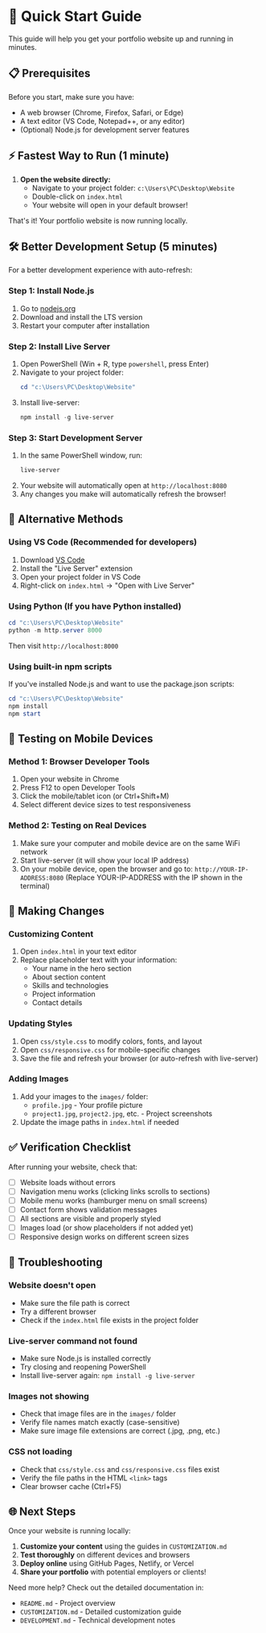 # 🚀 Quick Start Guide

This guide will help you get your portfolio website up and running in minutes.

## 📋 Prerequisites

Before you start, make sure you have:
- A web browser (Chrome, Firefox, Safari, or Edge)
- A text editor (VS Code, Notepad++, or any editor)
- (Optional) Node.js for development server features

## ⚡ Fastest Way to Run (1 minute)

1. **Open the website directly:**
   - Navigate to your project folder: `c:\Users\PC\Desktop\Website`
   - Double-click on `index.html`
   - Your website will open in your default browser!

That's it! Your portfolio website is now running locally.

## 🛠️ Better Development Setup (5 minutes)

For a better development experience with auto-refresh:

### Step 1: Install Node.js
1. Go to [nodejs.org](https://nodejs.org/)
2. Download and install the LTS version
3. Restart your computer after installation

### Step 2: Install Live Server
1. Open PowerShell (Win + R, type `powershell`, press Enter)
2. Navigate to your project folder:
   ```powershell
   cd "c:\Users\PC\Desktop\Website"
   ```
3. Install live-server:
   ```powershell
   npm install -g live-server
   ```

### Step 3: Start Development Server
1. In the same PowerShell window, run:
   ```powershell
   live-server
   ```
2. Your website will automatically open at `http://localhost:8080`
3. Any changes you make will automatically refresh the browser!

## 🎯 Alternative Methods

### Using VS Code (Recommended for developers)
1. Download [VS Code](https://code.visualstudio.com/)
2. Install the "Live Server" extension
3. Open your project folder in VS Code
4. Right-click on `index.html` → "Open with Live Server"

### Using Python (If you have Python installed)
```powershell
cd "c:\Users\PC\Desktop\Website"
python -m http.server 8000
```
Then visit `http://localhost:8000`

### Using built-in npm scripts
If you've installed Node.js and want to use the package.json scripts:
```powershell
cd "c:\Users\PC\Desktop\Website"
npm install
npm start
```

## 📱 Testing on Mobile Devices

### Method 1: Browser Developer Tools
1. Open your website in Chrome
2. Press F12 to open Developer Tools
3. Click the mobile/tablet icon (or Ctrl+Shift+M)
4. Select different device sizes to test responsiveness

### Method 2: Testing on Real Devices
1. Make sure your computer and mobile device are on the same WiFi network
2. Start live-server (it will show your local IP address)
3. On your mobile device, open the browser and go to:
   `http://YOUR-IP-ADDRESS:8080`
   (Replace YOUR-IP-ADDRESS with the IP shown in the terminal)

## 🔧 Making Changes

### Customizing Content
1. Open `index.html` in your text editor
2. Replace placeholder text with your information:
   - Your name in the hero section
   - About section content
   - Skills and technologies
   - Project information
   - Contact details

### Updating Styles
1. Open `css/style.css` to modify colors, fonts, and layout
2. Open `css/responsive.css` for mobile-specific changes
3. Save the file and refresh your browser (or auto-refresh with live-server)

### Adding Images
1. Add your images to the `images/` folder:
   - `profile.jpg` - Your profile picture
   - `project1.jpg`, `project2.jpg`, etc. - Project screenshots
2. Update the image paths in `index.html` if needed

## ✅ Verification Checklist

After running your website, check that:
- [ ] Website loads without errors
- [ ] Navigation menu works (clicking links scrolls to sections)
- [ ] Mobile menu works (hamburger menu on small screens)
- [ ] Contact form shows validation messages
- [ ] All sections are visible and properly styled
- [ ] Images load (or show placeholders if not added yet)
- [ ] Responsive design works on different screen sizes

## 🚨 Troubleshooting

### Website doesn't open
- Make sure the file path is correct
- Try a different browser
- Check if the `index.html` file exists in the project folder

### Live-server command not found
- Make sure Node.js is installed correctly
- Try closing and reopening PowerShell
- Install live-server again: `npm install -g live-server`

### Images not showing
- Check that image files are in the `images/` folder
- Verify file names match exactly (case-sensitive)
- Make sure image file extensions are correct (.jpg, .png, etc.)

### CSS not loading
- Check that `css/style.css` and `css/responsive.css` files exist
- Verify the file paths in the HTML `<link>` tags
- Clear browser cache (Ctrl+F5)

## 🌐 Next Steps

Once your website is running locally:

1. **Customize your content** using the guides in `CUSTOMIZATION.md`
2. **Test thoroughly** on different devices and browsers
3. **Deploy online** using GitHub Pages, Netlify, or Vercel
4. **Share your portfolio** with potential employers or clients!

Need more help? Check out the detailed documentation in:
- `README.md` - Project overview
- `CUSTOMIZATION.md` - Detailed customization guide
- `DEVELOPMENT.md` - Technical development notes
